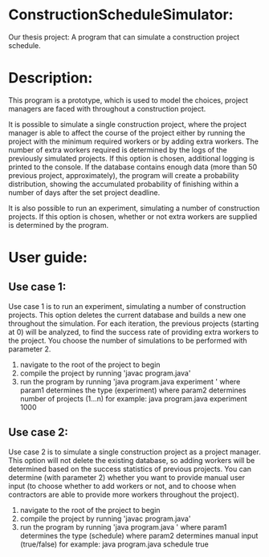 # ConstructionScheduleSimulator:
Our thesis project: A program that can simulate a construction project schedule.

# Description:
This program is a prototype, which is used to model the choices, 
project managers are faced with throughout a construction project. 

It is possible to simulate a single construction project, where the
project manager is able to affect the course of the project either
by running the project with the minimum required workers or by 
adding extra workers. The number of extra workers required is 
determined by the logs of the previously simulated projects. If this
option is chosen, additional logging is printed to the console. If
the database contains enough data (more than 50 previous project, 
approximately), the program will create a probability distribution,
showing the accumulated probability of finishing within a number
of days after the set project deadline. 

It is also possible to run an experiment, simulating a number of 
construction projects. If this option is chosen, whether or not extra
workers are supplied is determined by the program. 

# User guide:
## Use case 1:
Use case 1 is to run an experiment, simulating a number of construction 
projects. This option deletes the current database and builds a new one 
throughout the simulation. For each iteration, the previous projects
(starting at 0) will be analyzed, to find the success rate of providing
extra workers to the project. You choose the number of simulations to
be performed with parameter 2. 

  1) navigate to the root of the project to begin
  2) compile the project by running 'javac program.java'
  3) run the program by running 'java program.java experiment <param1> <param2>'
      where param1 determines the type (experiment)
      where param2 determines number of projects (1...n)
      for example: java program.java experiment 1000

## Use case 2:
Use case 2 is to simulate a single construction project as a project 
manager. This option will not delete the existing database, so adding
workers will be determined based on the success statistics of previous
projects. You can determine (with parameter 2) whether you want to 
provide manual user input (to choose whether to add workers or not, 
and to choose when contractors are able to provide more workers 
throughout the project).

  1) navigate to the root of the project to begin
  2) compile the project by running 'javac program.java'
  3) run the program by running 'java program.java <param1> <param2>'
      where param1 determines the type (schedule)
      where param2 determines manual input (true/false)
      for example: java program.java schedule true

